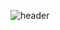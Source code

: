 
![header](https://capsule-render.vercel.app/api?type=transparent&text=Yongwoo,&nbsp;Lee&fontColor=564d95&animation=fadeIn&fontSize=22&section=header)

<!--
**wooleejaan/wooleejaan** is a ✨ _special_ ✨ repository because its `README.md` (this file) appears on your GitHub profile.

Here are some ideas to get you started:

- 🔭 I’m currently working on ...
- 🌱 I’m currently learning ...
- 👯 I’m looking to collaborate on ...
- 🤔 I’m looking for help with ...
- 💬 Ask me about ...
- 📫 How to reach me: ...
- 😄 Pronouns: ...
- ⚡ Fun fact: ...
-->
